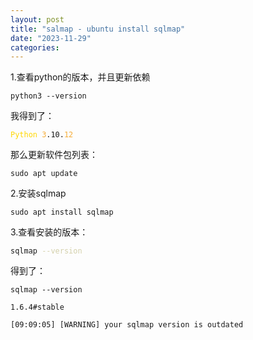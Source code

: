 ```yaml
---
layout: post
title: "salmap - ubuntu install sqlmap"
date: "2023-11-29"
categories: 
---
```

<p>1.查看python的版本，并且更新依赖</p>

<pre>
<code>python3 --version</code></pre>

<p>我得到了：</p>

<pre>
<code><span style="color:#ffd700">Python</span> <span style="color:#f5ab35">3</span>.10.<span style="color:#f5ab35">12</span></code></pre>

<p>那么更新软件包列表：</p>

<pre>
<code>sudo apt update</code></pre>

<p>2.安装sqlmap</p>

<pre>
<code>sudo apt install sqlmap</code></pre>

<p>3.查看安装的版本：</p>

<pre>
<code>sqlmap <span style="color:#d4d0ab">--version</span></code></pre>

<p>得到了：</p>

<pre>
<code>sqlmap --version

1.6.4#stable

[09:09:05] [WARNING] your sqlmap version is outdated</code></pre>

<p>&nbsp;</p>

<p>&nbsp;</p>

